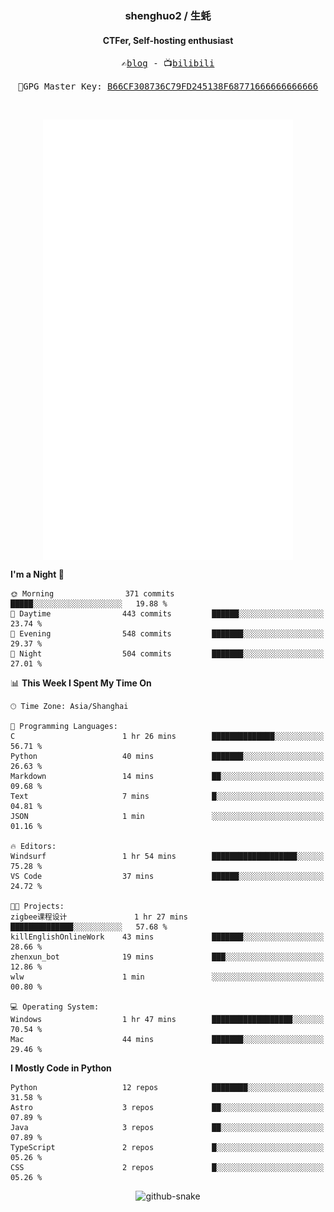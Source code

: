<h3 align="center"> shenghuo2 / 生蚝 </h3>
<h4 align="center" >CTFer, Self-hosting enthusiast</h3>


<p align="center">
  <samp>
    ✍️<a href="https://blog.shenghuo2.top/">blog</a> -
    📺<a href="https://space.bilibili.com/85894935">bilibili</a>
  </samp>
</p>
<p align="center">
  <samp>
     🔐GPG Master Key: <a align="center" href="https://github.com/shenghuo2.gpg">B66CF308736C79FD245138F68771666666666666</a>
  </samp>
</p>
<br>
<p align="center">
  <a href="https://github.com/shenghuo2">
    <img width="400" align="top" src="https://github.com/shenghuo2/shenghuo2/blob/main/metrics.left.svg" />
  </a>
  <a href="https://github.com/shenghuo2">
    <img width="400" align="top" src="https://github.com/shenghuo2/shenghuo2/blob/main/metrics.right.svg" />
  </a>
</p>


<!--START_SECTION:waka-->
**I'm a Night 🦉** 

```text
🌞 Morning                371 commits         █████░░░░░░░░░░░░░░░░░░░░   19.88 % 
🌆 Daytime                443 commits         ██████░░░░░░░░░░░░░░░░░░░   23.74 % 
🌃 Evening                548 commits         ███████░░░░░░░░░░░░░░░░░░   29.37 % 
🌙 Night                  504 commits         ███████░░░░░░░░░░░░░░░░░░   27.01 % 
```


📊 **This Week I Spent My Time On** 

```text
🕑︎ Time Zone: Asia/Shanghai

💬 Programming Languages: 
C                        1 hr 26 mins        ██████████████░░░░░░░░░░░   56.71 % 
Python                   40 mins             ███████░░░░░░░░░░░░░░░░░░   26.63 % 
Markdown                 14 mins             ██░░░░░░░░░░░░░░░░░░░░░░░   09.68 % 
Text                     7 mins              █░░░░░░░░░░░░░░░░░░░░░░░░   04.81 % 
JSON                     1 min               ░░░░░░░░░░░░░░░░░░░░░░░░░   01.16 % 

🔥 Editors: 
Windsurf                 1 hr 54 mins        ███████████████████░░░░░░   75.28 % 
VS Code                  37 mins             ██████░░░░░░░░░░░░░░░░░░░   24.72 % 

🐱‍💻 Projects: 
zigbee课程设计               1 hr 27 mins        ██████████████░░░░░░░░░░░   57.68 % 
killEnglishOnlineWork    43 mins             ███████░░░░░░░░░░░░░░░░░░   28.66 % 
zhenxun_bot              19 mins             ███░░░░░░░░░░░░░░░░░░░░░░   12.86 % 
wlw                      1 min               ░░░░░░░░░░░░░░░░░░░░░░░░░   00.80 % 

💻 Operating System: 
Windows                  1 hr 47 mins        ██████████████████░░░░░░░   70.54 % 
Mac                      44 mins             ███████░░░░░░░░░░░░░░░░░░   29.46 % 
```

**I Mostly Code in Python** 

```text
Python                   12 repos            ████████░░░░░░░░░░░░░░░░░   31.58 % 
Astro                    3 repos             ██░░░░░░░░░░░░░░░░░░░░░░░   07.89 % 
Java                     3 repos             ██░░░░░░░░░░░░░░░░░░░░░░░   07.89 % 
TypeScript               2 repos             █░░░░░░░░░░░░░░░░░░░░░░░░   05.26 % 
CSS                      2 repos             █░░░░░░░░░░░░░░░░░░░░░░░░   05.26 % 
```




<!--END_SECTION:waka-->


<div align="center">
  <picture>
    <source media="(prefers-color-scheme: dark)" srcset="https://gist.githubusercontent.com/shenghuo2/bfce20b14ab0484cef03bae6e60e0b3a/raw/github-snake-dark.svg" />
    <source media="(prefers-color-scheme: light)" srcset="https://gist.githubusercontent.com/shenghuo2/bfce20b14ab0484cef03bae6e60e0b3a/raw/github-snake.svg" />
    <img alt="github-snake" src="https://gist.githubusercontent.com/shenghuo2/bfce20b14ab0484cef03bae6e60e0b3a/raw/github-snake.svg" />
  </picture>
</div>

<!--
**shenghuo2/shenghuo2** is a ✨ _special_ ✨ repository because its `README.md` (this file) appears on your GitHub profile.

Here are some ideas to get you started:

- 🔭 I’m currently working on ...
- 🌱 I’m currently learning ...
- 👯 I’m looking to collaborate on ...
- 🤔 I’m looking for help with ...
- 💬 Ask me about ...
- 📫 How to reach me: ...
- 😄 Pronouns: ...
- ⚡ Fun fact: ...
-->
